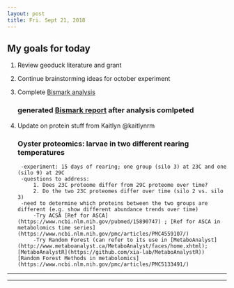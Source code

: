 ```yaml
---
layout: post
title: Fri. Sept 21, 2018
---
```



## My goals for today  
1. Review geoduck literature and grant  
2. Continue brainstorming ideas for october experiment  
3. Complete [Bismark analysis](https://github.com/shellytrigg/C_virginica/blob/master/BismarkAlignmentParametersComparison.ipynb)  
	
	### generated [Bismark report](http://gannet.fish.washington.edu/metacarcinus/Cvirginica/Bismark_attempt1/zr2096_1_s1_R1_bismark_bt2_PE_report.html) after analysis comlpeted  
		
4. Update on protein stuff from Kaitlyn @kaitlynrm   

	### Oyster proteomics: larvae in two different rearing temperatures  
		-experiment: 15 days of rearing; one group (silo 3) at 23C and one (silo 9) at 29C  
		-questions to address:  
			1. Does 23C proteome differ from 29C proteome over time?  
			2. Do the two 23C proteomes differ over time (silo 2 vs. silo 3)  
		-need to determine which proteins between the two groups are different (e.g. show different abundance trends over time)  
			-Try ACSA [Ref for ASCA](https://www.ncbi.nlm.nih.gov/pubmed/15890747) ; [Ref for ASCA in metabolomics time series](https://www.ncbi.nlm.nih.gov/pmc/articles/PMC4559107/)  
			-Try Random Forest (can refer to its use in [MetaboAnalyst](http://www.metaboanalyst.ca/MetaboAnalyst/faces/home.xhtml); [MetaboAnalystR](https://github.com/xia-lab/MetaboAnalystR)) [Random Forest Methods in metabolomics](https://www.ncbi.nlm.nih.gov/pmc/articles/PMC5133491/)  




----
****